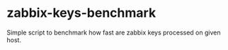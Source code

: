 # zabbix-keys-benchmark
Simple script to benchmark how fast are zabbix keys processed on given host.
